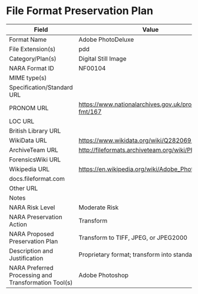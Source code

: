 # File Format Preservation Plan
          
| Field | Value |
| ----------- | ----------- |
| Format Name | Adobe PhotoDeluxe | 
| File Extension(s) | pdd | 
| Category/Plan(s) | Digital Still Image | 
| NARA Format ID | NF00104 | 
| MIME type(s) |  | 
| Specification/Standard URL |  | 
| PRONOM URL | <https://www.nationalarchives.gov.uk/pronom/x-fmt/167> | 
| LOC URL |  | 
| British Library URL |  | 
| WikiData URL | <https://www.wikidata.org/wiki/Q28206952> | 
| ArchiveTeam URL | <http://fileformats.archiveteam.org/wiki/PhotoDeluxe> | 
| ForensicsWiki URL |  | 
| Wikipedia URL | <https://en.wikipedia.org/wiki/Adobe_PhotoDeluxe> | 
| docs.fileformat.com |  | 
| Other URL |  | 
| Notes |  | 
| NARA Risk Level | Moderate Risk | 
| NARA Preservation Action | Transform | 
| NARA Proposed Preservation Plan | Transform to TIFF, JPEG, or JPEG2000 | 
| Description and Justification | Proprietary format; transform into standard format. | 
| NARA Preferred Processing and Transformation Tool(s) | Adobe Photoshop | 
